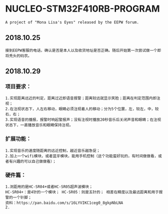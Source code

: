 # NUCLEO-STM32F410RB-PROGRAM
	A project of "Mona Lisa's Eyes" released by the EEPW forum.
## 2018.10.25
	接到EEPW客服的电话，确认是否是本人以及收货地址是否正确。随后开始第一次尝试做一个即将秃头的码农。
## 2018.10.29
### 项目要求：
	1.实现距离远近的判定，距离过近即语音报警；距离较远就显示笑脸；距离在判定范围内即注视；
	2.在注视状态下，人左右移动，眼睛必须注视着人的移动；分为5个位置，左，较左，中，较右，右；
	3.实现语音的播报，报警时响起警报声；没有注视时播放20秒音乐后关闭声音和眼睛；在注视状态下，一直播放音乐和眼睛保持注视。
### 扩展功能：
	1.实现音乐的速度随距离的远近控制，越近音乐越急促；
	2.加上一个wifi模块，或者蓝牙模块，能用手机控制（这个功能蛮好玩的，有时间做做看，或者有兴趣的可以自己做做看）；
### 硬件篇：
	1.测距用的是HC-SR04+或者HC-SR05超声波模块；
	HC-SR04+：是4针的一个模块； HC-SR05：则是五针的； 相差在精度以及最远距离和用于报警的一个针脚；
	资料：https://pan.baidu.com/s/16LYVIKC1ceg0_8gkpNbLNA
	2.
